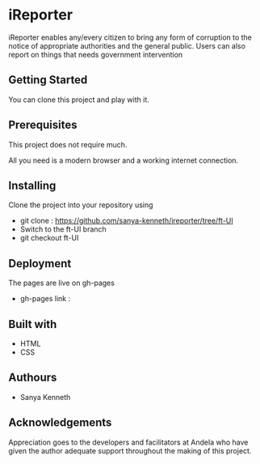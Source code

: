 # iReporter

iReporter enables any/every citizen to bring any form of corruption to the notice of appropriate authorities and the general public. Users can also report on things that needs government intervention

## Getting Started

You can clone this project and play with it.

## Prerequisites

This project does not require much. 

All you need is a modern browser and a working internet connection.

 
## Installing

Clone the project into your repository using    
- git clone : https://github.com/sanya-kenneth/ireporter/tree/ft-UI
- Switch to the ft-UI branch
- git checkout ft-UI


## Deployment

The pages are live on gh-pages
- gh-pages link : 


## Built with

- HTML
- CSS

## Authours

- Sanya Kenneth


## Acknowledgements

Appreciation goes to the developers and facilitators at Andela who have given the author adequate support throughout the making of this project.